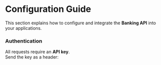 # Configuration Guide

This section explains how to configure and integrate the **Banking API** into your applications.

### Authentication
All requests require an **API key**.  
Send the key as a header:


